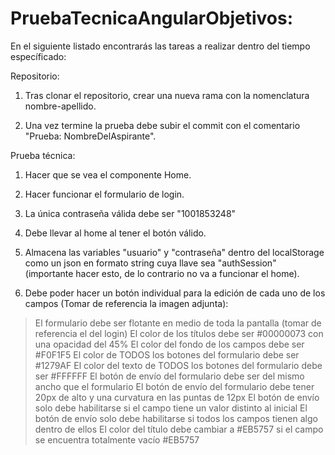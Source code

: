 # PruebaTecnicaAngularObjetivos:

En el siguiente listado encontrarás las tareas a realizar dentro del tiempo específicado:

Repositorio:

1) Tras clonar el repositorio, crear una nueva rama con la nomenclatura nombre-apellido.

2) Una vez termine la prueba debe subir el commit con el comentario "Prueba: NombreDelAspirante".

Prueba técnica:

1) Hacer que se vea el componente Home.

2) Hacer funcionar el formulario de login.

3) La única contraseña válida debe ser "1001853248"

4) Debe llevar al home al tener el botón válido.

5) Almacena las variables "usuario" y "contraseña" dentro del localStorage como un json en formato string cuya llave sea "authSession" (importante hacer esto, de lo contrario no va a funcionar el home).

6) Debe poder hacer un botón individual para la edición de cada uno de los campos (Tomar de referencia la imagen adjunta):

> El formulario debe ser flotante en medio de toda la pantalla (tomar de referencia el del login)
> El color de los títulos debe ser #00000073 con una opacidad del 45%
> El color del fondo de los campos debe ser #F0F1F5
> El color de TODOS los botones del formulario debe ser #1279AF
> El color del texto de TODOS los botones del formulario debe ser #FFFFFF
> El botón de envío del formulario debe ser del mismo ancho que el formulario
> El botón de envío del formulario debe tener 20px de alto y una curvatura en las puntas de 12px
> El botón de envío solo debe habilitarse si el campo tiene un valor distinto al inicial
> El botón de envío solo debe habilitarse si todos los campos tienen algo dentro de ellos
> El color del título debe cambiar a #EB5757 si el campo se encuentra totalmente vacío #EB5757